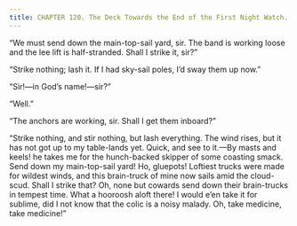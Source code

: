 ```yaml
---
title: CHAPTER 120. The Deck Towards the End of the First Night Watch.
---
```


“We must send down the main-top-sail yard, sir. The band is working loose and the lee lift is half-stranded. Shall I strike it, sir?”

“Strike nothing; lash it. If I had sky-sail poles, I’d sway them up now.”

“Sir!—in God’s name!—sir?”

“Well.”

“The anchors are working, sir. Shall I get them inboard?”

“Strike nothing, and stir nothing, but lash everything. The wind rises, but it has not got up to my table-lands yet. Quick, and see to it.—By masts and keels! he takes me for the hunch-backed skipper of some coasting smack. Send down my main-top-sail yard! Ho, gluepots! Loftiest trucks were made for wildest winds, and this brain-truck of mine now sails amid the cloud-scud. Shall I strike that? Oh, none but cowards send down their brain-trucks in tempest time. What a hooroosh aloft there! I would e’en take it for sublime, did I not know that the colic is a noisy malady. Oh, take medicine, take medicine!”
